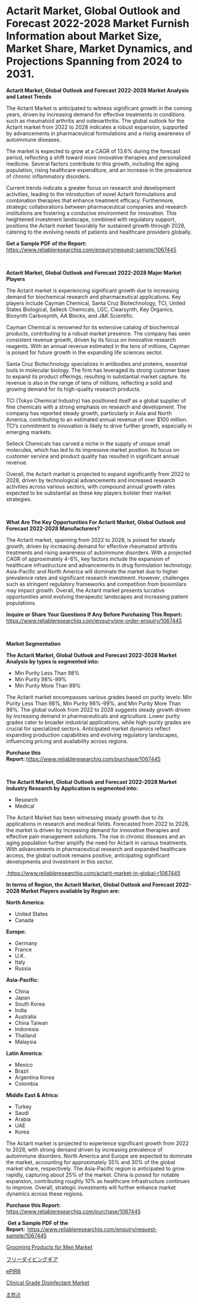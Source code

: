 <p><h1>Actarit Market, Global Outlook and Forecast 2022-2028 Market Furnish Information about Market Size, Market Share, Market Dynamics, and Projections Spanning from 2024 to 2031.</h1></p><p><strong>Actarit Market, Global Outlook and Forecast 2022-2028 Market Analysis and Latest Trends</strong></p>
<p><p>The Actarit Market is anticipated to witness significant growth in the coming years, driven by increasing demand for effective treatments in conditions such as rheumatoid arthritis and osteoarthritis. The global outlook for the Actarit market from 2022 to 2028 indicates a robust expansion, supported by advancements in pharmaceutical formulations and a rising awareness of autoimmune diseases. </p><p>The market is expected to grow at a CAGR of 13.6% during the forecast period, reflecting a shift toward more innovative therapies and personalized medicine. Several factors contribute to this growth, including the aging population, rising healthcare expenditure, and an increase in the prevalence of chronic inflammatory disorders. </p><p>Current trends indicate a greater focus on research and development activities, leading to the introduction of novel Actarit formulations and combination therapies that enhance treatment efficacy. Furthermore, strategic collaborations between pharmaceutical companies and research institutions are fostering a conducive environment for innovation. This heightened investment landscape, combined with regulatory support, positions the Actarit market favorably for sustained growth through 2028, catering to the evolving needs of patients and healthcare providers globally.</p></p>
<p><strong>Get a Sample PDF of the Report:&nbsp;</strong> <a href="https://www.reliableresearchiq.com/enquiry/request-sample/1067445">https://www.reliableresearchiq.com/enquiry/request-sample/1067445</a></p>
<p>&nbsp;</p>
<p><strong>Actarit Market, Global Outlook and Forecast 2022-2028 Major Market Players</strong></p>
<p><p>The Actarit market is experiencing significant growth due to increasing demand for biochemical research and pharmaceutical applications. Key players include Cayman Chemical, Santa Cruz Biotechnology, TCI, United States Biological, Selleck Chemicals, LGC, Clearsynth, Key Organics, Biosynth Carbosynth, AA Blocks, and J&K Scientific. </p><p>Cayman Chemical is renowned for its extensive catalog of biochemical products, contributing to a robust market presence. The company has seen consistent revenue growth, driven by its focus on innovative research reagents. With an annual revenue estimated in the tens of millions, Cayman is poised for future growth in the expanding life sciences sector.</p><p>Santa Cruz Biotechnology specializes in antibodies and proteins, essential tools in molecular biology. The firm has leveraged its strong customer base to expand its product offerings, resulting in substantial market capture. Its revenue is also in the range of tens of millions, reflecting a solid and growing demand for its high-quality research products.</p><p>TCI (Tokyo Chemical Industry) has positioned itself as a global supplier of fine chemicals with a strong emphasis on research and development. The company has reported steady growth, particularly in Asia and North America, contributing to an estimated annual revenue of over $100 million. TCI’s commitment to innovation is likely to drive further growth, especially in emerging markets.</p><p>Selleck Chemicals has carved a niche in the supply of unique small molecules, which has led to its impressive market position. Its focus on customer service and product quality has resulted in significant annual revenue. </p><p>Overall, the Actarit market is projected to expand significantly from 2022 to 2028, driven by technological advancements and increased research activities across various sectors, with compound annual growth rates expected to be substantial as these key players bolster their market strategies.</p></p>
<p>&nbsp;</p>
<p><strong>What Are The Key Opportunities For Actarit Market, Global Outlook and Forecast 2022-2028 Manufacturers?</strong></p>
<p><p>The Actarit market, spanning from 2022 to 2028, is poised for steady growth, driven by increasing demand for effective rheumatoid arthritis treatments and rising awareness of autoimmune disorders. With a projected CAGR of approximately 4-6%, key factors include the expansion of healthcare infrastructure and advancements in drug formulation technology. Asia-Pacific and North America will dominate the market due to higher prevalence rates and significant research investment. However, challenges such as stringent regulatory frameworks and competition from biosimilars may impact growth. Overall, the Actarit market presents lucrative opportunities amid evolving therapeutic landscapes and increasing patient populations.</p></p>
<p><strong>Inquire or Share Your Questions If Any Before Purchasing This Report:</strong> <a href="https://www.reliableresearchiq.com/enquiry/pre-order-enquiry/1067445">https://www.reliableresearchiq.com/enquiry/pre-order-enquiry/1067445</a></p>
<p>&nbsp;</p>
<p><strong>Market Segmentation</strong></p>
<p><strong>The Actarit Market, Global Outlook and Forecast 2022-2028 Market Analysis by types is segmented into:</strong></p>
<p><ul><li>Min Purity Less Than 98%</li><li>Min Purity 98%-99%</li><li>Min Purity More Than 99%</li></ul></p>
<p><p>The Actarit market encompasses various grades based on purity levels: Min Purity Less Than 98%, Min Purity 98%-99%, and Min Purity More Than 99%. The global outlook from 2022 to 2028 suggests steady growth driven by increasing demand in pharmaceuticals and agriculture. Lower purity grades cater to broader industrial applications, while high-purity grades are crucial for specialized sectors. Anticipated market dynamics reflect expanding production capabilities and evolving regulatory landscapes, influencing pricing and availability across regions.</p></p>
<p><strong>Purchase this Report:&nbsp;</strong><a href="https://www.reliableresearchiq.com/purchase/1067445">https://www.reliableresearchiq.com/purchase/1067445</a></p>
<p>&nbsp;</p>
<p><strong>The Actarit Market, Global Outlook and Forecast 2022-2028 Market Industry Research by Application is segmented into:</strong></p>
<p><ul><li>Research</li><li>Medical</li></ul></p>
<p><p>The Actarit Market has been witnessing steady growth due to its applications in research and medical fields. Forecasted from 2022 to 2028, the market is driven by increasing demand for innovative therapies and effective pain management solutions. The rise in chronic diseases and an aging population further amplify the need for Actarit in various treatments. With advancements in pharmaceutical research and expanded healthcare access, the global outlook remains positive, anticipating significant developments and investment in this sector.</p></p>
<p><a href="https://www.reliableresearchiq.com/actarit-market-in-global-r1067445">&nbsp;https://www.reliableresearchiq.com/actarit-market-in-global-r1067445</a></p>
<p><strong>In terms of Region, the Actarit Market, Global Outlook and Forecast 2022-2028 Market Players available by Region are:</strong></p>
<p>
    <p> <strong> North America: </strong>
        <ul>
            <li>United States</li>
            <li>Canada</li>
        </ul>
        </p> 
    <p> <strong> Europe: </strong>
        <ul>
            <li>Germany</li>
            <li>France</li>
            <li>U.K.</li>
            <li>Italy</li>
            <li>Russia</li>
        </ul>
        </p> 
    <p> <strong> Asia-Pacific: </strong>
        <ul>
            <li>China</li>
            <li>Japan</li>
            <li>South Korea</li>
            <li>India</li>
            <li>Australia</li>
            <li>China Taiwan</li>
            <li>Indonesia</li>
            <li>Thailand</li>
            <li>Malaysia</li>
        </ul>
        </p> 
    <p> <strong> Latin America: </strong>
        <ul>
            <li>Mexico</li>
            <li>Brazil</li>
            <li>Argentina Korea</li>
            <li>Colombia</li>
        </ul>
        </p> 
    <p> <strong> Middle East & Africa: </strong>
        <ul>
            <li>Turkey</li>
            <li>Saudi</li>
            <li>Arabia</li>
            <li>UAE</li>
            <li>Korea</li>
        </ul>
    </p>
    </p>
<p><p>The Actarit market is projected to experience significant growth from 2022 to 2028, with strong demand driven by increasing prevalence of autoimmune disorders. North America and Europe are expected to dominate the market, accounting for approximately 35% and 30% of the global market share, respectively. The Asia-Pacific region is anticipated to grow rapidly, capturing about 25% of the market. China is poised for notable expansion, contributing roughly 10% as healthcare infrastructure continues to improve. Overall, strategic investments will further enhance market dynamics across these regions.</p></p>
<p><strong>Purchase this Report: </strong><a href="https://www.reliableresearchiq.com/purchase/1067445">https://www.reliableresearchiq.com/purchase/1067445</a></p>
<p>&nbsp;<strong>Get a Sample PDF of the Report:&nbsp;&nbsp;</strong><a href="https://www.reliableresearchiq.com/enquiry/request-sample/1067445">https://www.reliableresearchiq.com/enquiry/request-sample/1067445</a></p>
<p><strong></strong></p>
<p><p><a href="https://medium.com/@dianawilson796/grooming-products-for-men-market-size-share-analysis-growth-trends-forecast-2024-2031-82fc36f5c383">Grooming Products for Men Market</a></p><p><a href="https://medium.com/@cassianlinzjx/%E3%82%B0%E3%83%AD%E3%83%BC%E3%83%90%E3%83%AB%E3%83%95%E3%83%AA%E3%83%BC%E3%83%80%E3%82%A4%E3%83%93%E3%83%B3%E3%82%B0%E3%82%AE%E3%82%A2%E5%B8%82%E5%A0%B4%E3%82%BB%E3%82%AF%E3%82%BF%E3%83%BC-%E7%A8%AE%E9%A1%9E-%E7%94%A8%E9%80%94-%E5%B8%82%E5%A0%B4%E3%83%97%E3%83%AC%E3%83%BC%E3%83%A4%E3%83%BC%E3%81%AE%E6%88%A6%E7%95%A5-%E5%9C%B0%E5%9F%9F%E6%88%90%E9%95%B7%E3%81%AE%E6%B4%9E%E5%AF%9F-%E5%8F%8A%E3%81%B3%E5%B0%86%E6%9D%A5%E3%81%AE%E4%BA%88%E6%B8%AC-2024%E5%B9%B4-2031%E5%B9%B4-a73e9f4bda1d">フリーダイビングギア</a></p><p><a href="https://medium.com/@cassianlinzjx/%E3%82%B0%E3%83%AD%E3%83%BC%E3%83%90%E3%83%ABepirb%E5%B8%82%E5%A0%B4%E3%81%AE%E6%A6%82%E8%A6%81-%E4%BB%8A%E5%BE%8C%E3%81%AE%E3%83%88%E3%83%AC%E3%83%B3%E3%83%89%E3%81%A8%E5%B8%82%E5%A0%B4%E6%88%A6%E7%95%A5%E4%BA%88%E6%B8%AC-2024%E5%B9%B4-2031%E5%B9%B4-4fefb812ea43">ePIRB</a></p><p><a href="https://issuu.com/reportprime-2/docs/clinical-grade-disinfectant-market-_25a58b4d883b55">Clinical Grade Disinfectant Market</a></p><p><a href="https://medium.com/@czbtzkwc9/%EC%8A%88%ED%8D%BC%ED%95%A9%EA%B8%88-%EC%8B%9C%EC%9E%A5-%EC%A0%84%EB%A7%9D-%EB%B0%8F-%EC%8B%9C%EC%9E%A5-%EC%A0%90%EC%9C%A0%EC%9C%A8-%EB%B6%84%EC%84%9D-%EC%84%B1%EC%9E%A5-%EB%8F%99%ED%96%A5-%EB%B0%8F-%EC%8B%9C%EC%9E%A5-%EC%98%88%EC%B8%A1-2024-2031-9d071c8ce927?postPublishedType=initial">초합금</a></p></p>